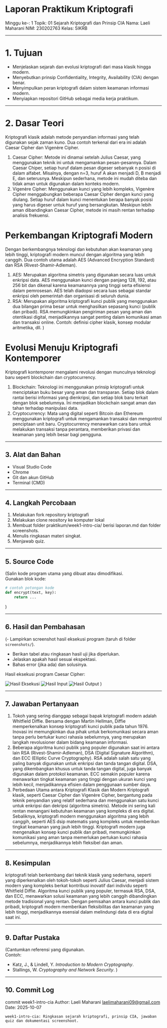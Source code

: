 # Laporan Praktikum Kriptografi 
Minggu ke-: 1
Topik: 01 Sejarah Kriptografi dan Prinsip CIA
Nama: Laeli Maharani
NIM: 230202763
Kelas: 5IKRB

---

# 1. Tujuan
- Menjelaskan sejarah dan evolusi kriptografi dari masa klasik hingga modern.  
- Menyebutkan prinsip Confidentiality, Integrity, Availability (CIA) dengan benar.  
- Menyimpulkan peran kriptografi dalam sistem keamanan informasi modern.  
- Menyiapkan repositori GitHub sebagai media kerja praktikum. 
---

# 2. Dasar Teori
Kriptografi klasik adalah metode penyandian informasi yang telah digunakan sejak zaman kuno. Dua contoh terkenal dari era ini adalah Caesar Cipher dan Vigenère Cipher. 
1. Caesar Cipher: Metode ini dinamai setelah Julius Caesar, yang menggunakan teknik ini untuk mengamankan pesan-pesannya. Dalam Caesar Chiper, setiap huruf dalam pesan digeser sebanyak n posisi di dalam alfabet. Misalnya, dengan n=3, huruf A akan menjadi D, B menjadi E, dan seterusnya. Meskipun sederhana, metode ini mudah diteba dan tidak aman untuk digunakan dalam konteks modern.
2. Vigenère Cipher: Menggunakan kunci yang lebih kompleks, Vigenère Cipher menggabungkan beberapa Caesar Cipher dengan kunci yang diulang. Setiap huruf dalam kunci menentukan berapa banyak posisi yang harus digeser untuk huruf yang bersangkutan. Meskipun lebih aman dibandingkan Caesar Cipher, metode ini masih rentan terhadap analisis frekuensi.

# Perkembangan Kriptografi Modern
Dengan berkembangnya teknologi dan kebutuhan akan keamanan yang lebih tinggi, kriptografi modern muncul dengan algoritma yang lebih canggih. Dua contoh utama adalah AES (Advanced Encryption Standard) dan RSA (Rivest-Shamir-Adleman).
1. AES: Merupakan algoritma simetris yang digunakan secara luas untuk enkripsi data. AES menggunakan kunci dengan panjang 128, 192, atau 256 bit dan dikenal karena keamanannya yang tinggi serta efisiensi dalam pemrosesan. AES telah diadopsi secara luas sebagai standar enkripsi oleh pemerintah dan organisasi di seluruh dunia.
2. RSA: Merupakan algoritma kriptografi kunci publik yang menggunakan dua bilangan prima besar untuk menghasilkan sepasang kunci (publik dan pribadi). RSA memungkinkan pengiriman pesan yang aman dan otentikasi digital, menjadikannya sangat penting dalam komunikasi aman dan transaksi online.
Contoh: definisi cipher klasik, konsep modular aritmetika, dll.  )

# Evolusi Menuju Kriptografi Kontemporer
Kriptografi kontemporer mengalami revolusi dengan munculnya teknologi baru seperti blockchain dan cryptocurrency.
1. Blockchain: Teknologi ini menggunakan prinsip kriptografi untuk menciptakan buku besar yang aman dan transparan. Setiap blok dalam rantai berisi informasi yang dienkripsi, dan setiap blok baru terkait dengan blok sebelumnya. Ini menjadikan blockchain sangat aman dan tahan terhadap manipulasi data.
2. Cryptocurrency: Mata uang digital seperti Bitcoin dan Ethereum menggunakan kriptografi untuk mengamankan transaksi dan mengontrol penciptaan unit baru. Cryptocurrency menawarkan cara baru untuk melakukan transaksi tanpa perantara, memberikan privasi dan keamanan yang lebih besar bagi pengguna.
---

## 3. Alat dan Bahan
- Visual Studio Code
- Chrome  
- Git dan akun GitHub  
- Terminal (CMD)

---

## 4. Langkah Percobaan
1. Melakukan fork repository kriptografi
2. Melakukan clone reository ke komputer lokal
3. Membuat folder praktikum/week1-intro-cia/ berisi laporan.md dan folder screenshots.
4. Menulis ringkasan materi singkat.
5. Menjawab quiz.

---

## 5. Source Code
(Salin kode program utama yang dibuat atau dimodifikasi.  
Gunakan blok kode:

```python
# contoh potongan kode
def encrypt(text, key):
    return ...
```
)

---

## 6. Hasil dan Pembahasan
(- Lampirkan screenshot hasil eksekusi program (taruh di folder `screenshots/`).  
- Berikan tabel atau ringkasan hasil uji jika diperlukan.  
- Jelaskan apakah hasil sesuai ekspektasi.  
- Bahas error (jika ada) dan solusinya. 

Hasil eksekusi program Caesar Cipher:

![Hasil Eksekusi](screenshots/output.png)
![Hasil Input](screenshots/input.png)
![Hasil Output](screenshots/output.png)
)

---

## 7. Jawaban Pertanyaan
1. Tokoh yang sering dianggap sebagai bapak kriptografi modern adalah Whitfield Diffie. Bersama dengan Martin Hellman, Diffie memperkenalkan konsep kriptografi kunci publik pada tahun 1976. Inovasi ini memungkinkan dua pihak untuk berkomunikasi secara aman tanpa perlu bertukar kunci rahasia sebelumnya, yang merupakan langkah revolusioner dalam bidang keamanan informasi.
2. Beberapa algoritma kunci publik yang populer digunakan saat ini antara lain RSA (Rivest-Shamir-Adleman), DSA (Digital Signature Algorithm), dan ECC (Elliptic Curve Cryptography). RSA adalah salah satu yang paling banyak digunakan untuk enkripsi dan tanda tangan digital. DSA, yang dikembangkan khusus untuk tanda tangan digital, juga banyak digunakan dalam protokol keamanan. ECC semakin populer karena menawarkan tingkat keamanan yang tinggi dengan ukuran kunci yang lebih kecil, menjadikannya efisien dalam penggunaan sumber daya.
3. Perbedaan Utama antara Kriptografi Klasik dan Modern
Kriptografi klasik, seperti Caesar Cipher dan Vigenère Cipher, bergantung pada teknik penyandian yang relatif sederhana dan menggunakan satu kunci untuk enkripsi dan dekripsi (algoritma simetris). Metode ini sering kali rentan menangani kebutuhan keamanan yang kompleks di era digital. Sebaliknya, kriptografi modern menggunakan algoritma yang lebih canggih, seperti AES dsip matematis yang kompleks untuk memberikan tingkat keamanan yang jauh lebih tinggi. Kriptografi modern juga mengenalkan konsep kunci publik dan pribadi, memungkinkan komunikasi yang aman tanpa memerlukan pertukan kunci rahasia sebelumnya, menjadikannya lebih fleksibel dan aman.
---

## 8. Kesimpulan
kriptografi telah berkembang dari teknik klasik yang sederhana, seperti yang diperkenalkan oleh tokoh-tokoh seperti Julius Caesar, menjadi sistem modern yang kompleks berkat kontribusi inovatif dari individu seperti Whitfield Diffie. Algoritma kunci publik yang populer, termasuk RSA, DSA, dan ECC, menawarkan solusi keamanan yang lebih canggih dibandingkan metode tradisional yang rentan. Dengan pemisahan antara kunci publik dan pribadi, kriptografi modern memberikan fleksibilitas dan keamanan yang lebih tinggi, menjadikannya esensial dalam melindungi data di era digital saat ini.

---

## 9. Daftar Pustaka
(Cantumkan referensi yang digunakan.  
Contoh:  
- Katz, J., & Lindell, Y. *Introduction to Modern Cryptography*.  
- Stallings, W. *Cryptography and Network Security*.  )

---

## 10. Commit Log

commit week1-intro-cia
Author: Laeli Maharani <laelimaharani09@gmail.com>
Date:   2025-10-07

    week1-intro-cia: Ringkasan sejarah kriptografi, prinsip CIA, jawaban quiz dan dokumentasi screenshoot.

